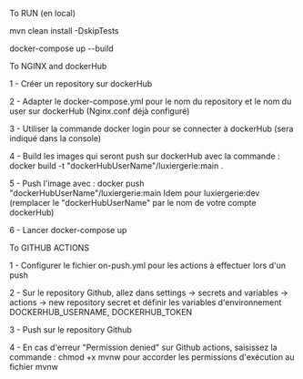 To RUN (en local)

mvn clean install -DskipTests

docker-compose up --build

To NGINX and dockerHub

1 - Créer un repository sur dockerHub

2 - Adapter le docker-compose.yml pour le nom du repository et le nom du user sur dockerHub
(Nginx.conf déjà configuré)

3 -  Utiliser la commande docker login pour se connecter à dockerHub (sera indiqué dans la console)

4 - Build les images qui seront push sur dockerHub avec la commande : docker build -t "dockerHubUserName"/luxiergerie:main .

5 - Push l'image avec : docker push "dockerHubUserName"/luxiergerie:main
Idem pour luxiergerie:dev
(remplacer le "dockerHubUserName" par le nom de votre compte dockerHub)

6 - Lancer docker-compose up

To GITHUB ACTIONS

1 - Configurer le fichier on-push.yml pour les actions à effectuer lors d'un push

2 - Sur le repository Github, allez dans settings -> secrets and variables -> actions -> new repository secret
et définir les variables d'environnement DOCKERHUB_USERNAME, DOCKERHUB_TOKEN

3 - Push sur le repository Github

4 - En cas d'erreur "Permission denied" sur Github actions, saisissez la commande : chmod +x mvnw pour accorder les permissions d'exécution au fichier mvnw
